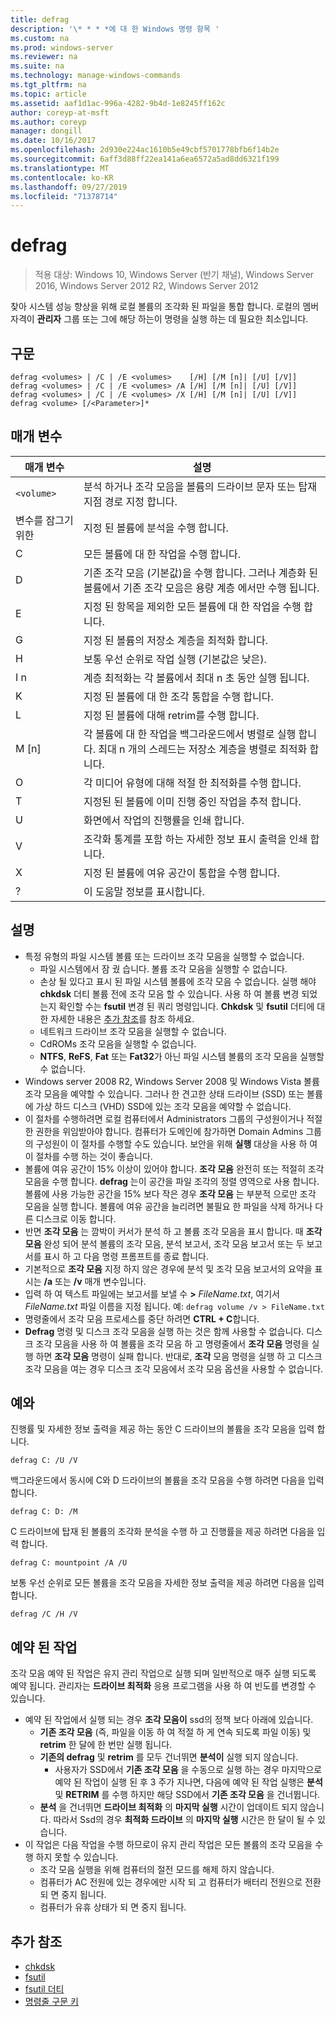 ```yaml
---
title: defrag
description: '\* * * *에 대 한 Windows 명령 항목 '
ms.custom: na
ms.prod: windows-server
ms.reviewer: na
ms.suite: na
ms.technology: manage-windows-commands
ms.tgt_pltfrm: na
ms.topic: article
ms.assetid: aaf1d1ac-996a-4282-9b4d-1e8245ff162c
author: coreyp-at-msft
ms.author: coreyp
manager: dongill
ms.date: 10/16/2017
ms.openlocfilehash: 2d930e224ac1610b5e49cbf5701778bfb6f14b2e
ms.sourcegitcommit: 6aff3d88ff22ea141a6ea6572a5ad8dd6321f199
ms.translationtype: MT
ms.contentlocale: ko-KR
ms.lasthandoff: 09/27/2019
ms.locfileid: "71378714"
---
```

# <a name="defrag"></a>defrag

>적용 대상: Windows 10, Windows Server (반기 채널), Windows Server 2016, Windows Server 2012 R2, Windows Server 2012

찾아 시스템 성능 향상을 위해 로컬 볼륨의 조각화 된 파일을 통합 합니다.
로컬의 멤버 자격이 **관리자** 그룹 또는 그에 해당 하는이 명령을 실행 하는 데 필요한 최소입니다.

## <a name="syntax"></a>구문
```
defrag <volumes> | /C | /E <volumes>    [/H] [/M [n]| [/U] [/V]]
defrag <volumes> | /C | /E <volumes> /A [/H] [/M [n]| [/U] [/V]]
defrag <volumes> | /C | /E <volumes> /X [/H] [/M [n]| [/U] [/V]]
defrag <volume> [/<Parameter>]*
```
## <a name="parameters"></a>매개 변수

|매개 변수|설명|
|-------|--------|
|`<volume>`|분석 하거나 조각 모음을 볼륨의 드라이브 문자 또는 탑재 지점 경로 지정 합니다.|
|변수를 잠그기 위한|지정 된 볼륨에 분석을 수행 합니다.|
|C|모든 볼륨에 대 한 작업을 수행 합니다.|
|D|기존 조각 모음 (기본값)을 수행 합니다. 그러나 계층화 된 볼륨에서 기존 조각 모음은 용량 계층 에서만 수행 됩니다.|
|E|지정 된 항목을 제외한 모든 볼륨에 대 한 작업을 수행 합니다.|
|G|지정 된 볼륨의 저장소 계층을 최적화 합니다.|
|H|보통 우선 순위로 작업 실행 (기본값은 낮은).|
|I n|계층 최적화는 각 볼륨에서 최대 n 초 동안 실행 됩니다.|
|K|지정 된 볼륨에 대 한 조각 통합을 수행 합니다.|
|L|지정 된 볼륨에 대해 retrim를 수행 합니다.|
|M [n]|각 볼륨에 대 한 작업을 백그라운드에서 병렬로 실행 합니다. 최대 n 개의 스레드는 저장소 계층을 병렬로 최적화 합니다.|
|O|각 미디어 유형에 대해 적절 한 최적화를 수행 합니다.|
|T|지정된 된 볼륨에 이미 진행 중인 작업을 추적 합니다.|
|U|화면에서 작업의 진행률을 인쇄 합니다.|
|V|조각화 통계를 포함 하는 자세한 정보 표시 출력을 인쇄 합니다.|
|X|지정 된 볼륨에 여유 공간이 통합을 수행 합니다.|
|?|이 도움말 정보를 표시합니다.|

## <a name="remarks"></a>설명
- 특정 유형의 파일 시스템 볼륨 또는 드라이브 조각 모음을 실행할 수 없습니다.
  -   파일 시스템에서 잠 궜 습니다. 볼륨 조각 모음을 실행할 수 없습니다.
  -   손상 될 있다고 표시 된 파일 시스템 볼륨에 조각 모음 수 없습니다. 실행 해야 **chkdsk** 더티 볼륨 전에 조각 모음 할 수 있습니다. 사용 하 여 볼륨 변경 되었는지 확인할 수는 **fsutil** 변경 된 쿼리 명령입니다. **Chkdsk** 및 **fsutil** 더티에 대 한 자세한 내용은 [추가 참조](defrag.md#BKMK_additionalRef)를 참조 하세요.
  -   네트워크 드라이브 조각 모음을 실행할 수 없습니다.
  -   CdROMs 조각 모음을 실행할 수 없습니다.
  -   **NTFS**, **ReFS**, **Fat** 또는 **Fat32**가 아닌 파일 시스템 볼륨의 조각 모음을 실행할 수 없습니다.
- Windows server 2008 R2, Windows Server 2008 및 Windows Vista 볼륨 조각 모음을 예약할 수 있습니다. 그러나 한 견고한 상태 드라이브 (SSD) 또는 볼륨에 가상 하드 디스크 (VHD) SSD에 있는 조각 모음을 예약할 수 없습니다.
- 이 절차를 수행하려면 로컬 컴퓨터에서 Administrators 그룹의 구성원이거나 적절한 권한을 위임받아야 합니다. 컴퓨터가 도메인에 참가하면 Domain Admins 그룹의 구성원이 이 절차를 수행할 수도 있습니다. 보안을 위해 **실행** 대상을 사용 하 여이 절차를 수행 하는 것이 좋습니다.
- 볼륨에 여유 공간이 15% 이상이 있어야 합니다. **조각 모음** 완전히 또는 적절히 조각 모음을 수행 합니다. **defrag** 는이 공간을 파일 조각의 정렬 영역으로 사용 합니다. 볼륨에 사용 가능한 공간을 15% 보다 작은 경우 **조각 모음** 는 부분적 으로만 조각 모음을 실행 합니다. 볼륨에 여유 공간을 늘리려면 불필요 한 파일을 삭제 하거나 다른 디스크로 이동 합니다.
- 반면 **조각 모음** 는 깜박이 커서가 분석 하 고 볼륨 조각 모음을 표시 합니다. 때 **조각 모음** 완성 되어 분석 볼륨의 조각 모음, 분석 보고서, 조각 모음 보고서 또는 두 보고서를 표시 하 고 다음 명령 프롬프트를 종료 합니다.
- 기본적으로 **조각 모음** 지정 하지 않은 경우에 분석 및 조각 모음 보고서의 요약을 표시는 **/a** 또는 **/v** 매개 변수입니다.
- 입력 하 여 텍스트 파일에는 보고서를 보낼 수 **>** <em>FileName.txt</em>, 여기서 *FileName.txt* 파일 이름을 지정 됩니다. 예: `defrag volume /v > FileName.txt`
- 명령줄에서 조각 모음 프로세스를 중단 하려면 **CTRL + C**합니다.
- **Defrag** 명령 및 디스크 조각 모음을 실행 하는 것은 함께 사용할 수 없습니다. 디스크 조각 모음을 사용 하 여 볼륨을 조각 모음 하 고 명령줄에서 **조각 모음** 명령을 실행 하면 **조각 모음** 명령이 실패 합니다. 반대로, **조각** 모음 명령을 실행 하 고 디스크 조각 모음을 여는 경우 디스크 조각 모음에서 조각 모음 옵션을 사용할 수 없습니다.

## <a name="BKMK_examples"></a>예와
진행률 및 자세한 정보 출력을 제공 하는 동안 C 드라이브의 볼륨을 조각 모음을 입력 합니다.
```
defrag C: /U /V
```
백그라운드에서 동시에 C와 D 드라이브의 볼륨을 조각 모음을 수행 하려면 다음을 입력 합니다.
```
defrag C: D: /M
```
C 드라이브에 탑재 된 볼륨의 조각화 분석을 수행 하 고 진행률을 제공 하려면 다음을 입력 합니다.
```
defrag C: mountpoint /A /U
```
보통 우선 순위로 모든 볼륨을 조각 모음을 자세한 정보 출력을 제공 하려면 다음을 입력 합니다.
```
defrag /C /H /V
```

## <a name="BKMK_scheduledTask"></a>예약 된 작업
조각 모음 예약 된 작업은 유지 관리 작업으로 실행 되며 일반적으로 매주 실행 되도록 예약 됩니다. 관리자는 **드라이브 최적화** 응용 프로그램을 사용 하 여 빈도를 변경할 수 있습니다.
- 예약 된 작업에서 실행 되는 경우 **조각 모음이** ssd의 정책 보다 아래에 있습니다.
   - **기존 조각 모음** (즉, 파일을 이동 하 여 적절 하 게 연속 되도록 파일 이동) 및 **retrim** 한 달에 한 번만 실행 됩니다.
   - **기존의 defrag** 및 **retrim** 를 모두 건너뛰면 **분석이** 실행 되지 않습니다.
      - 사용자가 SSD에서 **기존 조각 모음** 을 수동으로 실행 하는 경우 마지막으로 예약 된 작업이 실행 된 후 3 주가 지나면, 다음에 예약 된 작업 실행은 **분석** 및 **RETRIM** 를 수행 하지만 해당 SSD에서 **기존 조각 모음** 을 건너뜁니다.
   - **분석** 을 건너뛰면 **드라이브 최적화** 의 **마지막 실행** 시간이 업데이트 되지 않습니다.  따라서 Ssd의 경우 **최적화 드라이브** 의 **마지막 실행** 시간은 한 달이 될 수 있습니다.
- 이 작업은 다음 작업을 수행 하므로이 유지 관리 작업은 모든 볼륨의 조각 모음을 수행 하지 못할 수 있습니다.
   - 조각 모음 실행을 위해 컴퓨터의 절전 모드를 해제 하지 않습니다.
   - 컴퓨터가 AC 전원에 있는 경우에만 시작 되 고 컴퓨터가 배터리 전원으로 전환 되 면 중지 됩니다.
   - 컴퓨터가 유휴 상태가 되 면 중지 됩니다.

## <a name="BKMK_additionalRef"></a>추가 참조
-   [chkdsk](chkdsk.md)
-   [fsutil](fsutil.md)
-   [fsutil 더티](fsutil-dirty.md)
-   [명령줄 구문 키](command-line-syntax-key.md)
